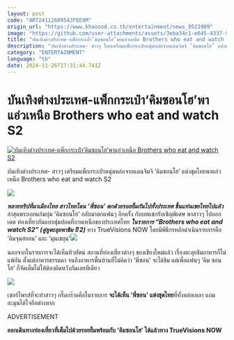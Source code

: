 ```yaml
---
layout: post
code: "ART2411260954JFEE9M"
origin_url: "https://www.khaosod.co.th/entertainment/news_9521909"
image: "https://github.com/user-attachments/assets/3eba34c1-e645-4337-9906-a6adec62c08b"
title: "บันเทิงต่างประเทศ-แพ็กกระเป๋า‘คิมซอนโฮ’พาแอ่วเหนือ Brothers who eat and watch S2"
description: "บันเทิงต่างประเทศ- สาวๆ ไทยเตรียมแพ็กกระเป๋าหนุ่มหล่อจากแดนจิมจิ ‘คิมซอนโฮ’ แต่งชุดไทยพาแอ่วเหนือ Brothers who eat and watch S2"
category: "ENTERTAINMENT"
language: "th"
date: 2024-11-26T17:31:44.741Z
---
```


# บันเทิงต่างประเทศ-แพ็กกระเป๋า‘คิมซอนโฮ’พาแอ่วเหนือ Brothers who eat and watch S2

[![บันเทิงต่างประเทศ-แพ็กกระเป๋า‘คิมซอนโฮ’พาแอ่วเหนือ Brothers who eat and watch S2](https://www.khaosod.co.th/wpapp/uploads/2024/11/Red-2.jpg "บันเทิงต่างประเทศ-แพ็กกระเป๋า‘คิมซอนโฮ’พาแอ่วเหนือ Brothers who eat and watch S2")](https://www.khaosod.co.th/wpapp/uploads/2024/11/Red-2.jpg)

บันเทิงต่างประเทศ- สาวๆ เตรียมแพ็กกระเป๋าหนุ่มหล่อจากแดนจิมจิ ‘คิมซอนโฮ’ แต่งชุดไทยพาแอ่วเหนือ Brothers who eat and watch S2

![](https://www.khaosod.co.th/wpapp/uploads/2024/11/Red1.jpg)

_**หลายทริปที่มาเมืองไทย สาวไทยโดน ‘พี่ซอน’ ตกด้วยรอยยิ้มกันไปทั้งประเทศ ขึ้นแท่นเขยไทยไปแล้ว**_ ล่าสุดพระเอกแก้มบุ๋ม ‘คิมซอนโฮ’ กลับมาตกแฟนๆ อีกครั้ง กับบทแขกรับเชิญพิเศษ พาสาวๆ ไปออกเดต ท่องเที่ยวกันแบบชุ่มปอดที่ภาคเหนือของประเทศไทย _**ในรายการ “Brothers who eat and watch S2” (คู่หูตะลุยพาชิม ปี 2)**_ ทาง TrueVisions NOW โดยมีพิธีกรหลักดำเนินรายการคือ ‘คิมจุนฮยอน’ และ ‘มุนเชยุน’![](https://www.khaosod.co.th/wpapp/uploads/2024/11/image9.jpeg)

นอกจากในรายการจะได้เห็นทิวทัศน์ สถานที่ท่องเที่ยวต่างๆ ของเชียงใหม่แล้ว เรื่องตะลุยชิมอาหารก็ไม่แพ้กัน ตั้งแต่อาหารธรรมดา จนถึงอาหารพื้นบ้านที่ไม่คิดว่า ‘พี่ซอน’ จะได้ชิม แต่เพื่อแฟนๆ ‘คิม ซอน โฮ’ ก็จัดเต็มไม่ให้ต้องผิดหวังกันเลยทีเดียว

![](https://www.khaosod.co.th/wpapp/uploads/2024/11/image2.jpeg)

เซอร์ไพรส์ที่จะทำสาวๆ กรี๊ดกร๊าดคือในรายการ **จะได้เห็น ‘พี่ซอน’ แต่งชุดไทย**ที่ทั้งหล่อเหลา แถมละมุนได้ใจอีกต่างหาก

ADVERTISEMENT

**ออกเดินทางท่องเที่ยวที่เต็มไปด้วยรอยยิ้มพร้อมกับ ‘คิมซอนโฮ’ ได้แล้วทาง TrueVisions NOW**